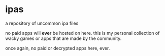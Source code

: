 # ipas
a repository of uncommon ipa files

no paid apps will **ever** be hosted on here. this is my personal collection of wacky games or apps that are made by the community.

once again, no paid or decrypted apps here, ever.
